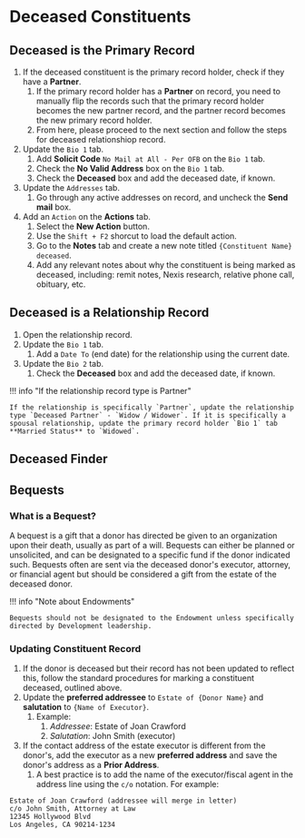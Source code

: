 # Deceased Constituents

## Deceased is the Primary Record

1. If the deceased constituent is the primary record holder, check if they have a **Partner**.
    1. If the primary record holder has a **Partner** on record, you need to manually flip the records such that the primary record holder becomes the new partner record, and the partner record becomes the new primary record holder.
    2. From here, please proceed to the next section and follow the steps for deceased relationshiop record.
2. Update the `Bio 1` tab.
    1. Add **Solicit Code** `No Mail at All - Per OFB` on the `Bio 1` tab.
    2. Check the **No Valid Address** box on the `Bio 1` tab.
    3. Check the **Deceased** box and add the deceased date, if known.
3. Update the `Addresses` tab.
    1. Go through any active addresses on record, and uncheck the **Send mail** box.
4. Add an `Action` on the **Actions** tab.
    1. Select the **New Action** button.
    2. Use the `Shift + F2` shorcut to load the default action.
    3. Go to the **Notes** tab and create a new note titled `{Constituent Name} deceased`.
    4. Add any relevant notes about why the constituent is being marked as deceased, including: remit notes, Nexis research, relative phone call, obituary, etc.

## Deceased is a Relationship Record

1. Open the relationship record.
2. Update the `Bio 1` tab.
    1. Add a `Date To` (end date) for the relationship using the current date.
3. Update the `Bio 2` tab.
    1. Check the **Deceased** box and add the deceased date, if known.

!!! info "If the relationship record type is Partner"

    If the relationship is specifically `Partner`, update the relationship type `Deceased Partner` - `Widow / Widower`. If it is specifically a spousal relationship, update the primary record holder `Bio 1` tab **Married Status** to `Widowed`.

## Deceased Finder

## Bequests

### What is a Bequest?

A bequest is a gift that a donor has directed be given to an organization upon their death, usually as part of a will. Bequests can either be planned or unsolicited, and can be designated to a specific fund if the donor indicated such. Bequests often are sent via the deceased donor's executor, attorney, or financial agent but should be considered a gift from the estate of the deceased donor.

!!! info "Note about Endowments"

    Bequests should not be designated to the Endowment unless specifically directed by Development leadership.

### Updating Constituent Record

1. If the donor is deceased but their record has not been updated to reflect this, follow the standard procedures for marking a constituent deceased, outlined above.
2. Update the **preferred addressee** to `Estate of {Donor Name}` and **salutation** to `{Name of Executor}`.
    1. Example:
        1. *Addressee*: Estate of Joan Crawford
        2. *Salutation*: John Smith (executor)
3. If the contact address of the estate executor is different from the donor's, add the executor as a new **preferred address** and save the donor's address as a **Prior Address**.
    1. A best practice is to add the name of the executor/fiscal agent in the address line using the `c/o` notation. For example:

```
Estate of Joan Crawford (addressee will merge in letter)
c/o John Smith, Attorney at Law
12345 Hollywood Blvd
Los Angeles, CA 90214-1234
```
